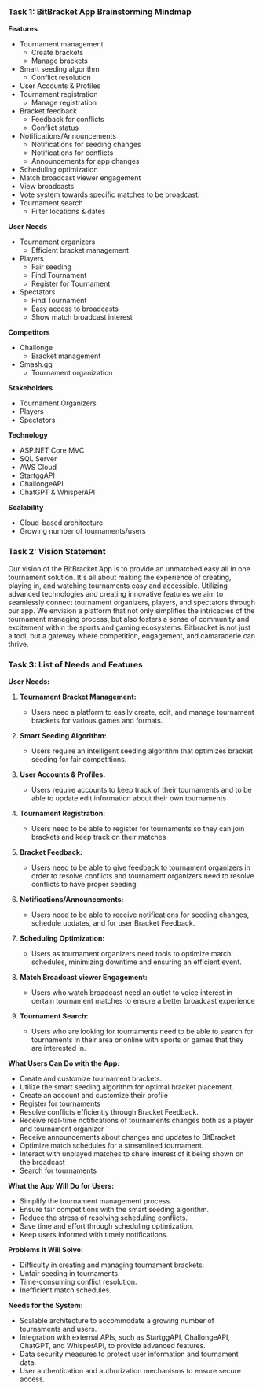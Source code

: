 ### Task 1: BitBracket App Brainstorming Mindmap

**Features**
- Tournament management
  - Create brackets
  - Manage brackets
- Smart seeding algorithm
  - Conflict resolution
- User Accounts & Profiles
- Tournament registration
  - Manage registration
- Bracket feedback
  - Feedback for conflicts
  - Conflict status
- Notifications/Announcements
  - Notifications for seeding changes
  - Notifications for conflicts
  - Announcements for app changes
- Scheduling optimization
- Match broadcast viewer engagement
 - View broadcasts
 - Vote system towards specific matches to be broadcast.
- Tournament search
  - Filter locations & dates

**User Needs**
- Tournament organizers
  - Efficient bracket management
- Players
  - Fair seeding
  - Find Tournament
  - Register for Tournament
- Spectators
  - Find Tournament
  - Easy access to broadcasts
  - Show match broadcast interest

**Competitors**
- Challonge
  - Bracket management
- Smash.gg
  - Tournament organization

**Stakeholders**
- Tournament Organizers
- Players
- Spectators

**Technology**
- ASP.NET Core MVC
- SQL Server
- AWS Cloud
- StartggAPI
- ChallongeAPI
- ChatGPT & WhisperAPI

**Scalability**
- Cloud-based architecture
- Growing number of tournaments/users

### Task 2: Vision Statement

Our vision of the BitBracket App is to provide an unmatched easy all in one tournament solution. It's all about making the experience of creating, playing in, and watching tournaments easy and accessible. Utilizing advanced technologies and creating innovative features we aim to seamlessly connect tournament organizers, players, and spectators through our app. We envision a platform that not only simplifies the intricacies of the tournament managing process, but also fosters a sense of community and excitement within the sports and gaming ecosystems. Bitbracket is not just a tool, but a gateway where competition, engagement, and camaraderie can thrive.

### Task 3: List of Needs and Features

**User Needs:**
1. **Tournament Bracket Management:**
   - Users need a platform to easily create, edit, and manage tournament brackets for various games and formats.
   
2. **Smart Seeding Algorithm:**
   - Users require an intelligent seeding algorithm that optimizes bracket seeding for fair competitions.

3. **User Accounts & Profiles:**
   - Users require accounts to keep track of their tournaments and to be able to update edit information about their own tournaments

4. **Tournament Registration:**
   - Users need to be able to register for tournaments so they can join brackets and keep track on their matches

5. **Bracket Feedback:**
   - Users need to be able to give feedback to tournament organizers in order to resolve conflicts and tournament organizers need to resolve conflicts to have proper seeding

6. **Notifications/Announcements:**
   - Users need to be able to receive notifications for seeding changes, schedule updates, and for user Bracket Feedback.
   
7. **Scheduling Optimization:**
   - Users as tournament organizers need tools to optimize match schedules, minimizing downtime and ensuring an efficient event.

8. **Match Broadcast viewer Engagement:**
   - Users who watch broadcast need an outlet to voice interest in certain tournament matches to ensure a better broadcast experience

9. **Tournament Search:**
   - Users who are looking for tournaments need to be able to search for tournaments in their area or online with sports or games that they are interested in.

**What Users Can Do with the App:**
- Create and customize tournament brackets.
- Utilize the smart seeding algorithm for optimal bracket placement.
- Create an account and customize their profile
- Register for tournaments
- Resolve conflicts efficiently through Bracket Feedback.
- Receive real-time notifications of tournaments changes both as a player and tournament organizer
- Receive announcements about changes and updates to BitBracket
- Optimize match schedules for a streamlined tournament.
- Interact with unplayed matches to share interest of it being shown on the broadcast
- Search for tournaments

**What the App Will Do for Users:**
- Simplify the tournament management process.
- Ensure fair competitions with the smart seeding algorithm.
- Reduce the stress of resolving scheduling conflicts.
- Save time and effort through scheduling optimization.
- Keep users informed with timely notifications.

**Problems It Will Solve:**
- Difficulty in creating and managing tournament brackets.
- Unfair seeding in tournaments.
- Time-consuming conflict resolution.
- Inefficient match schedules.

**Needs for the System:**
- Scalable architecture to accommodate a growing number of tournaments and users.
- Integration with external APIs, such as StartggAPI, ChallongeAPI, ChatGPT, and WhisperAPI, to provide advanced features.
- Data security measures to protect user information and tournament data.
- User authentication and authorization mechanisms to ensure secure access.
